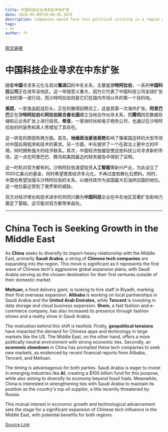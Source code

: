 ```yaml
---
title: 中国科技企业寻求在中东扩张
date: 2024-05-09T20:00:35.347Z
description: Companies would face less political scrutiny in a region where ties are mainly centred around economic interests
tags: 
- us
author: ft
---
```


[原文链接](https://ft.com/content/ca7d4bcb-1bd0-4fc8-894b-661e300ca915)

# **中国科技企业**寻求在中东扩张

随着**中国**寻求多元化与其对**重进口**的中东关系，主要是**沙特阿拉伯**，一系列**中国科技公司**正在进军该地区。这一举措意义重大，因为它代表了中国科技公司全球扩张计划的第一波行动，而沙特阿拉伯则是它们在国内市场以外的第一个目的地。

**美团**，一家食品配送巨头，正在利雅得招聘员工，这是其第一次海外扩张。**阿里巴巴**正在**沙特阿拉伯**和**阿拉伯联合酋长国**建立当地合作伙伴关系，而**腾讯**则在数据存储和云业务扩张上进行投资。**希音**，一家快时尚和电子商务公司，也通过在沙特阿拉伯的时装秀和真人秀增加了其存在。

这一转变的原因有两方面。首先，**地缘政治紧张局势**影响了像美国这样的大型市场对中国应用程序和技术的需求。另一方面，中东提供了一个在政治上更中立的环境，同时拥有强大的经济联系。其次，中国经济放缓促使这些科技公司寻求新的市场，这一点在阿里巴巴、腾讯和美团最近的财务报告中得到了证明。

这一时机对双方都有利。沙特阿拉伯渴望投资**人工智能**等新兴产业，为此设立了1000亿美元的基金，同时希望使其经济多元化，不再过度依赖化石燃料。同时，中国也希望加强与沙特阿拉伯的关系，以维持其作为该国最大石油供应国的地位，这一地位最近受到了俄罗斯的威胁。

双方对经济增长和技术进步的共同兴趣为**中国科技**企业在中东地区显著扩张影响力奠定了基础，这可能对双方都带来益处。

---

# China Tech is Seeking Growth in the Middle East 

As **China** seeks to diversify its import-heavy relationship with the Middle East, primarily **Saudi Arabia**, a string of **Chinese tech companies** are expanding into the region. This move is significant as it represents the first wave of Chinese tech's aggressive global expansion plans, with Saudi Arabia serving as the chosen destination for their first ventures outside of their domestic market. 

**Meituan**, a food delivery giant, is looking to hire staff in Riyadh, marking their first overseas expansion. **Alibaba** is working on local partnerships in Saudi Arabia and the **United Arab Emirates**, while **Tencent** is investing in data storage and cloud business expansion. **Shein**, a fast fashion and e-commerce company, has also increased its presence through fashion shows and a reality show in Saudi Arabia. 

The motivation behind this shift is twofold. Firstly, **geopolitical tensions** have impacted the demand for Chinese apps and technology in large markets like the US. The Middle East, on the other hand, offers a more politically neutral environment with strong economic ties. Secondly, an **economic slowdown** in China has prompted these tech companies to seek new markets, as evidenced by recent financial reports from Alibaba, Tencent, and Meituan. 

The timing is advantageous for both parties. Saudi Arabia is eager to invest in emerging industries like **AI**, creating a $100 billion fund for this purpose, while also aiming to diversify its economy beyond fossil fuels. Meanwhile, China is interested in strengthening ties with Saudi Arabia to maintain its position as the country's top oil supplier, a title recently threatened by Russia. 

This mutual interest in economic growth and technological advancement sets the stage for a significant expansion of Chinese tech influence in the Middle East, with potential benefits for both regions.

[Source Link](https://ft.com/content/ca7d4bcb-1bd0-4fc8-894b-661e300ca915)

